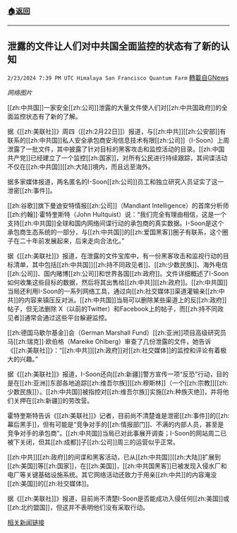 ###  [:house:返回](README.md)
---


## 泄露的文件让人们对中共国全面监控的状态有了新的认知
`2/23/2024 7:39 PM UTC Himalaya San Francisco Quantum Farm` [轉載自GNews](https://gnews.org/articles/2336335)

*网络图片*

[[zh:中共国]]一家安全[[zh:公司]]泄露的大量文件使人们对[[zh:中共国政府]]的全面监控状态有了新的了解。

据《[[zh:美联社]]》周四（[[zh:2月22日]]）报道，与[[zh:中共]][[zh:公安部]]有联系的[[zh:中共国]]私人安全承包商安洵信息技术有限[[zh:公司]]（I-Soon）上周泄露了一批文件，其中披露了针对目标的黑客攻击和监控活动的目录。[[zh:中国共产党]]已经建立了一个监控[[zh:国家]]，对所有公民进行持续跟踪，其间谍活动不仅在[[zh:中共国]][[zh:大陆]]境内，而且远至海外。

据多家媒体报道，两名匿名的I-Soon[[zh:公司]]员工和独立研究人员证实了这一泄密[[zh:事件]]。

[[zh:谷歌]]旗下曼迪安特情报[[zh:公司]]（Mandiant Intelligence）的首席分析师[[zh:约翰]]·霍特奎斯特（John Hultquist）说：“我们完全有理由相信，这是一个支持[[zh:中共国]]全球和国内网络间谍行动的承包商的真实数据。I-Soon是这个承包商生态系统的一部分，与[[zh:中共国]]的[[zh:爱国黑客]]圈子有联系，这个圈子在二十年前发展起来，后来走向合法化。”

据《[[zh:美联社]]》报道，在泄露的文件宝库中，有一份黑客攻击和监视行动的目标清单，其中包括[[zh:中共国]][[zh:持不同政见者]]、[[zh:少数民族]]、海外电信[[zh:公司]]、国内赌博[[zh:公司]]和世界各国[[zh:政府]]。文件详细概述了I-Soon如何收集这些目标的数据，然后将其出售给[[zh:中共]][[zh:政府]]。[[zh:中共国]]当局还利用I-Soon的一系列网络工具，通过向[[zh:社交媒体]]渠道灌输亲[[zh:中共]]的内容来镇压反对派。[[zh:中共国]]当局可以删除某些渠道上的反[[zh:政府]]帖子，但无法删除 X（以前的Twitter）和Facebook上的帖子，而[[zh:持不同政见者]]通常会通过这些平台躲避监控。

[[zh:德国马歇尔基金]]会（German Marshall Fund）[[zh:亚洲]]项目高级研究员马[[zh:瑞克]]·欧伯格（Mareike Ohlberg）审查了几份泄露的文件，她告诉《[[zh:美联社]]》：“[[zh:中共]][[zh:政府]]对[[zh:社交媒体]]的监控和评论有着极大的兴趣。”

据《[[zh:美联社]]》报道，I-Soon还向[[zh:新疆]]警方宣传一项“反恐”行动，目的是在[[zh:亚洲]]东部各地追踪[[zh:维吾尔族]][[zh:穆斯林]]（一个[[zh:宗教]][[zh:少数民族]]）。[[zh:中共国]]被指控对[[zh:维吾尔族]]实施[[zh:种族灭绝]]，并将他们关押在[[zh:新疆]]的劳改营。

霍特奎斯特告诉《[[zh:美联社]]》记者，目前尚不清楚谁是泄密[[zh:事件]]的[[zh:幕后黑手]]，但有可能是“竞争对手的[[zh:情报部门]]、不满的内部人员，甚至是竞争对手的承包商”。[[zh:中共国]]当局已对此事展开调查；I-Soon的网站周二已被下关闭，但其[[zh:成都]]子[[zh:公司]]周三的运营似乎正常。

[[zh:中共]][[zh:政府]]的间谍和黑客活动，已从[[zh:中共国]][[zh:大陆]]扩展到[[zh:美国]]等[[zh:国家]]，在[[zh:美国]]，[[zh:中共国黑客]]已被发现入侵水厂和电厂等关键基础设施系统。其它网络活动还致力于用亲[[zh:中共]]的内容淹没[[zh:美国]]的[[zh:社交媒体]]。

据《[[zh:美联社]]》报道，目前尚不清楚I-Soon是否能成功入侵任何[[zh:美国]]或[[zh:北约盟国]]，但这并不表明他们没有采取行动。

[相关新闻链接](https://dailycaller.com/2024/02/22/leaked-documents-shed-new-light-chinas-surveillance-state/)

